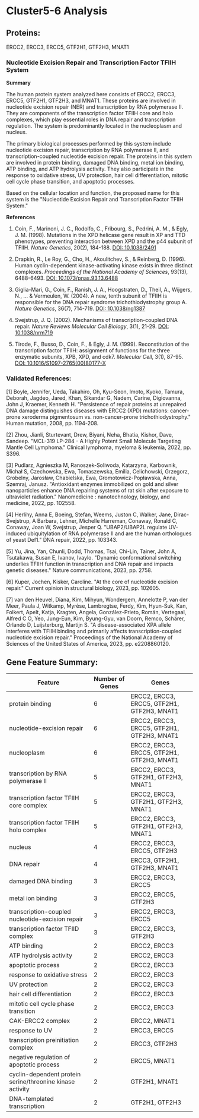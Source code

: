 # Cluster5-6 Analysis

## Proteins: 

ERCC2, ERCC3, ERCC5, GTF2H1, GTF2H3, MNAT1

### Nucleotide Excision Repair and Transcription Factor TFIIH System

**Summary**

The human protein system analyzed here consists of ERCC2, ERCC3, ERCC5, GTF2H1, GTF2H3, and MNAT1. These proteins are involved in nucleotide excision repair (NER) and transcription by RNA polymerase II. They are components of the transcription factor TFIIH core and holo complexes, which play essential roles in DNA repair and transcription regulation. The system is predominantly located in the nucleoplasm and nucleus.

The primary biological processes performed by this system include nucleotide excision repair, transcription by RNA polymerase II, and transcription-coupled nucleotide excision repair. The proteins in this system are involved in protein binding, damaged DNA binding, metal ion binding, ATP binding, and ATP hydrolysis activity. They also participate in the response to oxidative stress, UV protection, hair cell differentiation, mitotic cell cycle phase transition, and apoptotic processes.

Based on the cellular location and function, the proposed name for this system is the "Nucleotide Excision Repair and Transcription Factor TFIIH System."

**References**

1. Coin, F., Marinoni, J. C., Rodolfo, C., Fribourg, S., Pedrini, A. M., & Egly, J. M. (1998). Mutations in the XPD helicase gene result in XP and TTD phenotypes, preventing interaction between XPD and the p44 subunit of TFIIH. *Nature Genetics*, 20(2), 184-188. [DOI: 10.1038/2491](https://doi.org/10.1038/2491)

2. Drapkin, R., Le Roy, G., Cho, H., Akoulitchev, S., & Reinberg, D. (1996). Human cyclin-dependent kinase-activating kinase exists in three distinct complexes. *Proceedings of the National Academy of Sciences*, 93(13), 6488-6493. [DOI: 10.1073/pnas.93.13.6488](https://doi.org/10.1073/pnas.93.13.6488)

3. Giglia-Mari, G., Coin, F., Ranish, J. A., Hoogstraten, D., Theil, A., Wijgers, N., ... & Vermeulen, W. (2004). A new, tenth subunit of TFIIH is responsible for the DNA repair syndrome trichothiodystrophy group A. *Nature Genetics*, 36(7), 714-719. [DOI: 10.1038/ng1387](https://doi.org/10.1038/ng1387)

4. Svejstrup, J. Q. (2002). Mechanisms of transcription-coupled DNA repair. *Nature Reviews Molecular Cell Biology*, 3(1), 21-29. [DOI: 10.1038/nrm719](https://doi.org/10.1038/nrm719)

5. Tirode, F., Busso, D., Coin, F., & Egly, J. M. (1999). Reconstitution of the transcription factor TFIIH: assignment of functions for the three enzymatic subunits, XPB, XPD, and cdk7. *Molecular Cell*, 3(1), 87-95. [DOI: 10.1016/S1097-2765(00)80177-X](https://doi.org/10.1016/S1097-2765(00)80177-X)

### Validated References: 

[1] Boyle, Jennifer, Ueda, Takahiro, Oh, Kyu-Seon, Imoto, Kyoko, Tamura, Deborah, Jagdeo, Jared, Khan, Sikandar G, Nadem, Carine, Digiovanna, John J, Kraemer, Kenneth H. "Persistence of repair proteins at unrepaired DNA damage distinguishes diseases with ERCC2 (XPD) mutations: cancer-prone xeroderma pigmentosum vs. non-cancer-prone trichothiodystrophy." Human mutation, 2008, pp. 1194-208.

[2] Zhou, Jianli, Sturtevant, Drew, Biyani, Neha, Bhatia, Kishor, Dave, Sandeep. "MCL-319 LP-284 - A Highly Potent Small Molecule Targeting Mantle Cell Lymphoma." Clinical lymphoma, myeloma & leukemia, 2022, pp. S396.

[3] Pudlarz, Agnieszka M, Ranoszek-Soliwoda, Katarzyna, Karbownik, Michał S, Czechowska, Ewa, Tomaszewska, Emilia, Celichowski, Grzegorz, Grobelny, Jarosław, Chabielska, Ewa, Gromotowicz-Popławska, Anna, Szemraj, Janusz. "Antioxidant enzymes immobilized on gold and silver nanoparticles enhance DNA repairing systems of rat skin after exposure to ultraviolet radiation." Nanomedicine : nanotechnology, biology, and medicine, 2022, pp. 102558.

[4] Herlihy, Anna E, Boeing, Stefan, Weems, Juston C, Walker, Jane, Dirac-Svejstrup, A Barbara, Lehner, Michelle Harreman, Conaway, Ronald C, Conaway, Joan W, Svejstrup, Jesper Q. "UBAP2/UBAP2L regulate UV-induced ubiquitylation of RNA polymerase II and are the human orthologues of yeast Def1." DNA repair, 2022, pp. 103343.

[5] Yu, Jina, Yan, Chunli, Dodd, Thomas, Tsai, Chi-Lin, Tainer, John A, Tsutakawa, Susan E, Ivanov, Ivaylo. "Dynamic conformational switching underlies TFIIH function in transcription and DNA repair and impacts genetic diseases." Nature communications, 2023, pp. 2758.

[6] Kuper, Jochen, Kisker, Caroline. "At the core of nucleotide excision repair." Current opinion in structural biology, 2023, pp. 102605.

[7] van den Heuvel, Diana, Kim, Mihyun, Wondergem, Annelotte P, van der Meer, Paula J, Witkamp, Myrèse, Lambregtse, Ferdy, Kim, Hyun-Suk, Kan, Folkert, Apelt, Katja, Kragten, Angela, González-Prieto, Román, Vertegaal, Alfred C O, Yeo, Jung-Eun, Kim, Byung-Gyu, van Doorn, Remco, Schärer, Orlando D, Luijsterburg, Martijn S. "A disease-associated XPA allele interferes with TFIIH binding and primarily affects transcription-coupled nucleotide excision repair." Proceedings of the National Academy of Sciences of the United States of America, 2023, pp. e2208860120.



## Gene Feature Summary: 

| Feature | Number of Genes | Genes |
| --- | --- | --- |
| protein binding | 6 | ERCC2, ERCC3, ERCC5, GTF2H1, GTF2H3, MNAT1 |
| nucleotide-excision repair | 6 | ERCC2, ERCC3, ERCC5, GTF2H1, GTF2H3, MNAT1 |
| nucleoplasm | 6 | ERCC2, ERCC3, ERCC5, GTF2H1, GTF2H3, MNAT1 |
| transcription by RNA polymerase II | 5 | ERCC2, ERCC3, GTF2H1, GTF2H3, MNAT1 |
| transcription factor TFIIH core complex | 5 | ERCC2, ERCC3, GTF2H1, GTF2H3, MNAT1 |
| transcription factor TFIIH holo complex | 5 | ERCC2, ERCC3, GTF2H1, GTF2H3, MNAT1 |
| nucleus | 4 | ERCC2, ERCC3, ERCC5, GTF2H3 |
| DNA repair | 4 | ERCC3, GTF2H1, GTF2H3, MNAT1 |
| damaged DNA binding | 3 | ERCC2, ERCC3, ERCC5 |
| metal ion binding | 3 | ERCC2, ERCC5, GTF2H3 |
| transcription-coupled nucleotide-excision repair | 3 | ERCC2, ERCC3, ERCC5 |
| transcription factor TFIID complex | 3 | ERCC2, ERCC3, GTF2H3 |
| ATP binding | 2 | ERCC2, ERCC3 |
| ATP hydrolysis activity | 2 | ERCC2, ERCC3 |
| apoptotic process | 2 | ERCC2, ERCC3 |
| response to oxidative stress | 2 | ERCC2, ERCC3 |
| UV protection | 2 | ERCC2, ERCC3 |
| hair cell differentiation | 2 | ERCC2, ERCC3 |
|  mitotic cell cycle phase transition | 2 | ERCC2, ERCC3 |
| CAK-ERCC2 complex | 2 | ERCC2, MNAT1 |
| response to UV | 2 | ERCC3, ERCC5 |
| transcription preinitiation complex | 2 | ERCC3, GTF2H3 |
| negative regulation of apoptotic process | 2 | ERCC5, MNAT1 |
|  cyclin-dependent protein serine/threonine kinase activity | 2 | GTF2H1, MNAT1 |
|  DNA-templated transcription | 2 | GTF2H1, GTF2H3 |

